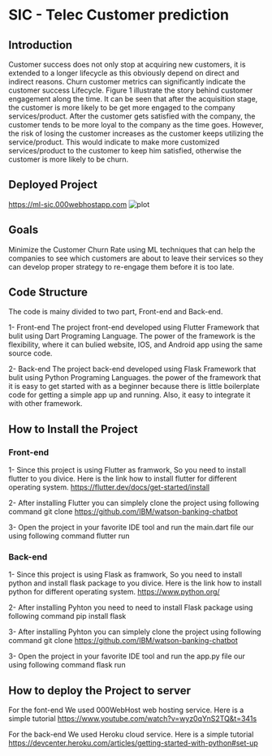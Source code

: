# SIC - Telec Customer prediction

## Introduction

Customer success does not only stop at acquiring new customers, it is extended to a longer lifecycle as this obviously depend on direct and indirect reasons. Churn customer metrics can significantly indicate the customer success Lifecycle. Figure 1 illustrate the story behind customer engagement along the time. It can be seen that after the acquisition stage, the customer is more likely to be get more engaged to the company services/product. After the customer gets satisfied with the company, the customer tends to be more loyal to the company as the time goes. However, the risk of losing the customer increases as the customer keeps utilizing the service/product. This would indicate to make more customized services/product to the customer to keep him satisfied, otherwise the customer is more likely to be churn. 

## Deployed Project
  https://ml-sic.000webhostapp.com
![plot](UI.png.png)


## Goals

Minimize the Customer Churn Rate using ML techniques that can help the companies to see which customers are about to leave their services so they can develop proper strategy to re-engage them before it is too late.


## Code Structure

The code is mainy divided to two part, Front-end and Back-end.

1- Front-end 
  The project front-end developed using Flutter Framework that bulit using Dart Programing Language. The power of the framework is the flexibility, where it can bulied website, IOS, and Android app using the same source code. 

2- Back-end 
  The project back-end developed using Flask Framework that bulit using Python Programing Languages. the power of the framework that it is easy to get started with as a beginner because there is little boilerplate code for getting a simple app up and running. Also, it easy to integrate it with other framework.



## How to Install the Project

### Front-end
1- 
  Since this project is using Flutter as framwork, So you need to install flutter to you divice.
  Here is the link how to install flutter for different operating system.
  https://flutter.dev/docs/get-started/install

2- 
  After installing Flutter you can simplely clone the project using following command
  git clone https://github.com/IBM/watson-banking-chatbot 

3- 
  Open the project in your favorite IDE tool and run the main.dart file our using following command
  flutter run

### Back-end
1- 
  Since this project is using Flask as framwork, So you need to install python and install flask package to you divice.
  Here is the link how to install python for different operating system.
  https://www.python.org/

2- 
  After installing Pyhton you need to need to install Flask package using following command
  pip install flask

3- 
  After installing Pyhton you can simplely clone the project using following command
  git clone https://github.com/IBM/watson-banking-chatbot 

3- 
  Open the project in your favorite IDE tool and run the app.py file our using following command
  flask run


## How to deploy the Project to server

  For the font-end We used 000WebHost web hosting service. Here is a simple tutorial
  https://www.youtube.com/watch?v=wyz0qYnS2TQ&t=341s


  For the back-end We used Heroku cloud service. Here is a simple tutorial
  https://devcenter.heroku.com/articles/getting-started-with-python#set-up
